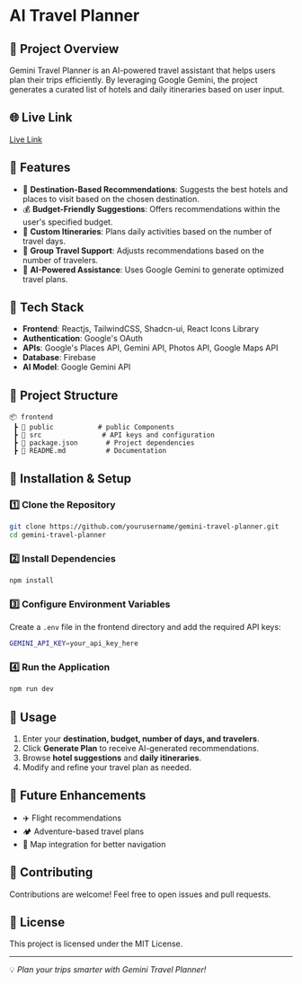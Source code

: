 # AI Travel Planner

## 📌 Project Overview
Gemini Travel Planner is an AI-powered travel assistant that helps users plan their trips efficiently. By leveraging Google Gemini, the project generates a curated list of hotels and daily itineraries based on user input.

## 🌐 Live Link
[Live Link](https://trip-mate-rouge.vercel.app)

## 🚀 Features
- 📍 **Destination-Based Recommendations**: Suggests the best hotels and places to visit based on the chosen destination.
- 💰 **Budget-Friendly Suggestions**: Offers recommendations within the user's specified budget.
- 📅 **Custom Itineraries**: Plans daily activities based on the number of travel days.
- 👥 **Group Travel Support**: Adjusts recommendations based on the number of travelers.
- 🤖 **AI-Powered Assistance**: Uses Google Gemini to generate optimized travel plans.

## 🔧 Tech Stack
- **Frontend**: Reactjs, TailwindCSS, Shadcn-ui, React Icons Library
- **Authentication**: Google's OAuth
- **APIs**: Google's Places API, Gemini API, Photos API, Google Maps API
- **Database**: Firebase
- **AI Model**: Google Gemini API

## 📂 Project Structure
```
📦 frontend
 ┣ 📂 public           # public Components
 ┣ 📂 src               # API keys and configuration
 ┣ 📜 package.json       # Project dependencies
 ┣ 📜 README.md          # Documentation
```

## 🚀 Installation & Setup
### 1️⃣ Clone the Repository
```sh
git clone https://github.com/yourusername/gemini-travel-planner.git
cd gemini-travel-planner
```

### 2️⃣ Install Dependencies
```sh
npm install
```

### 3️⃣ Configure Environment Variables
Create a `.env` file in the frontend directory and add the required API keys:
```sh
GEMINI_API_KEY=your_api_key_here
```

### 4️⃣ Run the Application
```sh
npm run dev
```

## 🎯 Usage
1. Enter your **destination, budget, number of days, and travelers**.
2. Click **Generate Plan** to receive AI-generated recommendations.
3. Browse **hotel suggestions** and **daily itineraries**.
4. Modify and refine your travel plan as needed.

## 📌 Future Enhancements
- ✈️ Flight recommendations
- 🏕️ Adventure-based travel plans
- 📍 Map integration for better navigation

## 🤝 Contributing
Contributions are welcome! Feel free to open issues and pull requests.

## 📜 License
This project is licensed under the MIT License.

---
💡 *Plan your trips smarter with Gemini Travel Planner!*

